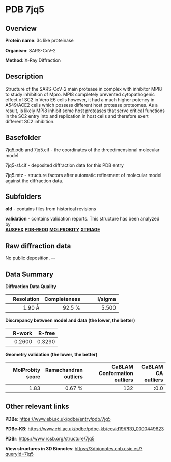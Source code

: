 # PDB 7jq5

## Overview

**Protein name**: 3c like proteinase

**Organism**: SARS-CoV-2

**Method**: X-Ray Diffraction

## Description

Structure of the SARS-CoV-2 main protease in complex with inhibitor MPI8 to study inhibition of Mpro. MPI8 completely prevented cytopathogenic effect of SC2 in Vero E6 cells however, it had a much higher potency in A549/ACE2 cells which possess different host protease proteomes. As a result, is likely MPI8 inhibit some host proteases that serve critical functions in the SC2 entry into and replication in host cells and therefore exert different SC2 inhibition.

## Basefolder

7jq5.pdb and 7jq5.cif - the coordinates of the threedimensional molecular model

7jq5-sf.cif - deposited diffraction data for this PDB entry

7jq5.mtz - structure factors after automatic refinement of molecular model against the diffraction data.

## Subfolders



**old** - contains files from historical revisions

**validation** - contains validation reports. This structure has been analyzed by <br>[**AUSPEX**](https://github.com/thorn-lab/coronavirus_structural_task_force/tree/master/pdb/3c_like_proteinase/SARS-CoV-2/7jq5/validation/auspex) [**PDB-REDO**](https://github.com/thorn-lab/coronavirus_structural_task_force/tree/master/pdb/3c_like_proteinase/SARS-CoV-2/7jq5/validation/pdb-redo) [**MOLPROBITY**](https://github.com/thorn-lab/coronavirus_structural_task_force/tree/master/pdb/3c_like_proteinase/SARS-CoV-2/7jq5/validation/molprobity) [**XTRIAGE**](https://github.com/thorn-lab/coronavirus_structural_task_force/blob/master/pdb/3c_like_proteinase/SARS-CoV-2/7jq5/validation/Xtriage_output.log)   



## Raw diffraction data

No public deposition. --<br> 

## Data Summary
**Diffraction Data Quality**

|   | Resolution | Completeness| I/sigma |
|---|-------------:|----------------:|--------------:|
|   |1.90 Å|92.5  %|<img width=50/>5.500|

**Discrepancy between model and data (the lower, the better)**

|   | **R-work**| **R-free**   
|---|-------------:|----------------:|           
||  0.2600|  0.3290|

**Geometry validation (the lower, the better)**

|   |**MolProbity<br>score**| **Ramachandran<br>outliers** | **CaBLAM<br>Conformation outliers** | **CaBLAM<br>CA outliers** |
|---|-------------:|----------------:|----------------:|----------------:|
||  1.83|  0.67 %|132|:0.0|

 

 



## Other relevant links 
**PDBe**:  https://www.ebi.ac.uk/pdbe/entry/pdb/7jq5

**PDBe-KB**: https://www.ebi.ac.uk/pdbe/pdbe-kb/covid19/PRO_0000449623 
 
**PDBr**: https://www.rcsb.org/structure/7jq5 

**View structures in 3D Bionotes**: https://3dbionotes.cnb.csic.es/?queryId=7jq5

